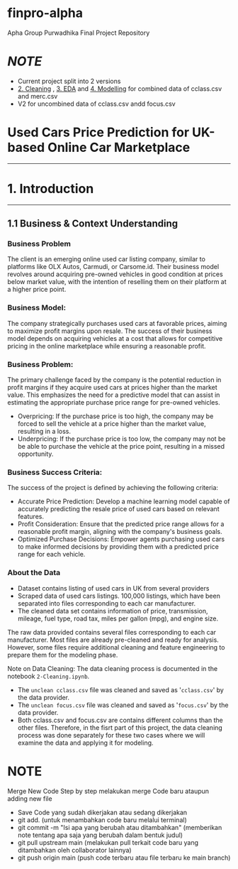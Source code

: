 # finpro-alpha
Apha Group Purwadhika Final Project Repository

# *NOTE*
- Current project split into 2 versions 
- [2. Cleaning](https://github.com/d-widyantama/finpro-alpha/blob/185755483490b39a1cc1fd248220f60bfe838f45/2%20-Cleaning.ipynb) , [3. EDA](https://github.com/d-widyantama/finpro-alpha/blob/185755483490b39a1cc1fd248220f60bfe838f45/3-EDA.ipynb) and [4. Modelling](https://github.com/d-widyantama/finpro-alpha/blob/185755483490b39a1cc1fd248220f60bfe838f45/4.%20Modeling.ipynb) for combined data of cclass.csv and merc.csv
- V2 for uncombined data of cclass.csv andd focus.csv



# Used Cars Price Prediction for UK-based Online Car Marketplace
--- 

# **1. Introduction**
---
## 1.1 Business & Context Understanding

###     Business Problem
The client is an emerging online used car listing company, similar to platforms like OLX Autos, Carmudi, or Carsome.id. Their business model revolves around acquiring pre-owned vehicles in good condition at prices below market value, with the intention of reselling them on their platform at a higher price point.

### Business Model: 
The company strategically purchases used cars at favorable prices, aiming to maximize profit margins upon resale. The success of their business model depends on acquiring vehicles at a cost that allows for competitive pricing in the online marketplace while ensuring a reasonable profit.

### Business Problem:
The primary challenge faced by the company is the potential reduction in profit margins if they acquire used cars at prices higher than the market value. This emphasizes the need for a predictive model that can assist in estimating the appropriate purchase price range for pre-owned vehicles.
- Overpricing: If the purchase price is too high, the company may be forced to sell the vehicle at a price higher than the market value, resulting in a loss.
- Underpricing: If the purchase price is too low, the company may not be be able to purchase the vehicle at the price point, resulting in a missed opportunity.

### Business Success Criteria:
The success of the project is defined by achieving the following criteria:

- Accurate Price Prediction: Develop a machine learning model capable of accurately predicting the resale price of used cars based on relevant features.
- Profit Consideration: Ensure that the predicted price range allows for a reasonable profit margin, aligning with the company's business goals.
- Optimized Purchase Decisions: Empower agents purchasing used cars to make informed decisions by providing them with a predicted price range for each vehicle.



### About the Data
- Dataset contains listing of used cars in UK from several providers
- Scraped data of used cars listings. 100,000 listings, which have been separated into files corresponding to each car manufacturer.
- The cleaned data set contains information of price, transmission, mileage, fuel type, road tax, miles per gallon (mpg), and engine size. 

The raw data provided contains several files corresponding to each car manufacturer. Most files are already pre-cleaned and ready for analysis. However, some files require additional cleaning and feature engineering to prepare them for the modeling phase. 

Note on Data Cleaning: The data cleaning process is documented in the notebook `2-Cleaning.ipynb`.
- The `unclean cclass.csv` file was cleaned and saved as '`cclass.csv`' by the data provider.
- The `unclean focus.csv` file was cleaned and saved as '`focus.csv`' by the data provider.
- Both cclass.csv and focus.csv are contains different columns than the other files. Therefore, in the fisrt part of this project, the data cleaning process was done separately for these two cases where we will examine the data and applying it for modeling.




# NOTE 

Merge New Code 
Step by step melakukan merge Code baru ataupun adding new file 

- Save Code yang sudah dikerjakan atau sedang dikerjakan
- git add. (untuk menambahkan code baru melalui terminal)
- git commit -m "Isi apa yang berubah atau ditambahkan" (memberikan note tentang apa saja yang berubah dalam bentuk judul)
- git pull upstream main (melakukan pull terkait code baru yang ditambahkan oleh collaborator lainnya)
- git push origin main (push code terbaru atau file terbaru ke main branch)

